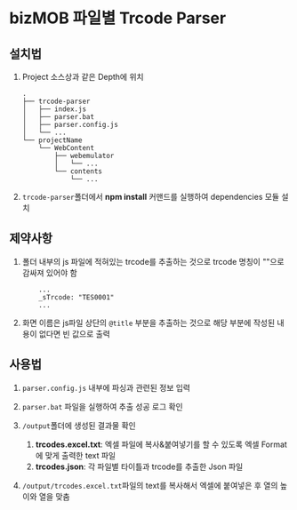 # bizMOB 파일별 Trcode Parser

## 설치법

1. Project 소스상과 같은 Depth에 위치

    ```Trcode-parser 폴더위치
    .
    ├── trcode-parser
    │   ├── index.js
    │   ├── parser.bat
    │   ├── parser.config.js
    │   └── ...
    └── projectName
        └── WebContent
            ├── webemulator
            │   └── ...
            └── contents
                └── ...
    ```

2. `trcode-parser`폴더에서 __npm install__ 커맨드를 실행하여 dependencies 모듈 설치

## 제약사항

1. 폴더 내부의 js 파일에 적혀있는 trcode를 추출하는 것으로 trcode 명칭이 ""으로 감싸져 있어야 함

    ```trcode 예시
        ...
        _sTrcode: "TES0001"
        ...
    ```

2. 화면 이름은 js파일 상단의 `@title` 부분을 추출하는 것으로 해당 부분에 작성된 내용이 없다면 빈 값으로 출력

## 사용법

1. `parser.config.js` 내부에 파싱과 관련된 정보 입력

2. `parser.bat` 파일을 실행하여 추출 성공 로그 확인

3. `/output`폴더에 생성된 결과물 확인
    1. __trcodes.excel.txt__: 엑셀 파일에 복사&붙여넣기를 할 수 있도록 엑셀 Format에 맞게 출력한 text 파일
    2. __trcodes.json__: 각 파일별 타이틀과 trcode를 추출한 Json 파일

4. `/output/trcodes.excel.txt`파일의 text를 복사해서 엑셀에 붙여넣은 후 열의 높이와 열을 맞춤